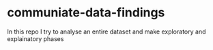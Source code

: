 # communiate-data-findings
In this repo I try to analyse an entire dataset and make exploratory and explainatory phases
